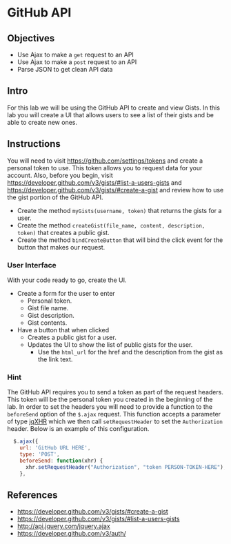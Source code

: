 # GitHub API

## Objectives
+ Use Ajax to make a `get` request to an API
+ Use Ajax to make a `post` request to an API
+ Parse JSON to get clean API data

## Intro
For this lab we will be using the GitHub API to create and view Gists. In this lab you will create a UI that allows users to see a list of their gists and be able to create new ones.

## Instructions
You will need to visit https://github.com/settings/tokens and create a personal token to use. This token allows you to request data for your account. Also, before you begin, visit https://developer.github.com/v3/gists/#list-a-users-gists and https://developer.github.com/v3/gists/#create-a-gist and review how to use the gist portion of the GitHub API.

- Create the method `myGists(username, token)` that returns the gists for a user.
- Create the method `createGist(file_name, content, description, token)` that creates a public gist.
- Create the method `bindCreateButton` that will bind the click event
  for the button that makes our request.

### User Interface
With your code ready to go, create the UI.
- Create a form for the user to enter
  - Personal token.
  - Gist file name.
  - Gist description.
  - Gist contents.
- Have a button that when clicked
  - Creates a public gist for a user.
  - Updates the UI to show the list of public gists for the user.
    - Use the `html_url` for the href and the description from the gist
      as the link text.

### Hint
The GitHub API requires you to send a token as part of the request
headers. This token will be the personal token you created in the
beginning of the lab. In order to set the headers you will need to
provide a function to the `beforeSend` option of the `$.ajax` request.
This function accepts a parameter of type [jqXHR](http://api.jquery.com/Types/#jqXHR) which we then call `setRequestHeader` to set the `Authorization` header. Below is an example of this configuration.

```javascript
  $.ajax({
    url: 'GitHub URL HERE',
    type: 'POST',
    beforeSend: function(xhr) {
      xhr.setRequestHeader("Authorization", "token PERSON-TOKEN-HERE");
    },
```

## References
- https://developer.github.com/v3/gists/#create-a-gist
- https://developer.github.com/v3/gists/#list-a-users-gists
- http://api.jquery.com/jquery.ajax
- https://developer.github.com/v3/auth/
